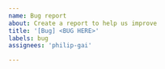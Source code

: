 ```yaml
---
name: Bug report
about: Create a report to help us improve
title: '[Bug] <BUG HERE>'
labels: bug
assignees: 'philip-gai'

---
```


